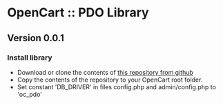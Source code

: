 OpenCart :: PDO Library
======

## Version 0.0.1

### Install library

- Download or clone the contents of [this repository from github](https://github.com/webimperia/oc-pdo "")
- Copy the contents of the repository to your OpenCart root folder.
- Set constant 'DB_DRIVER' in files config.php and admin/config.php to 'oc_pdo'
